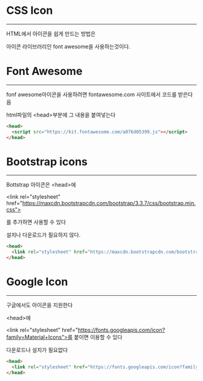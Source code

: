 # CSS Icon
-------------

HTML에서 아이콘을 쉽게 만드는 방법은

아이콘 라이브러리인 font awesome을 사용하는것이다.

# Font Awesome
---------------------

fonf awesome아이콘을 사용하려면 fontawesome.com 사이트에서  코드를 받은다음

html파일의 \<head>부분에 그 내용을 붙여넣는다
  
```html
<head>
  <script src="https://kit.fontawesome.com/a076d05399.js"></script>
</head>
```

# Bootstrap icons
---------------------

Bottstrap 아이콘은 \<head>에 

\<link rel="stylesheet" href="https://maxcdn.bootstrapcdn.com/bootstrap/3.3.7/css/bootstrap.min.css">

를 추가하면 사용할 수 있다

설치나 다운로드가 필요하지 않다.

```html
<head>
  <link rel="stylesheet" href="https://maxcdn.bootstrapcdn.com/bootstrap/3.3.7/css/bootstrap.min.css">
</head>
```

# Google Icon
---------------------------

구글에서도 아이콘을 지원한다

\<head>에

\<link rel="stylesheet" href="https://fonts.googleapis.com/icon?family=Material+Icons">를 붙이면 이용할 수 있다

다운로드나 설치가 필요없다

```html
<head>
  <link rel="stylesheet" href="https://fonts.googleapis.com/icon?family=Material+Icons">
</head>
```
